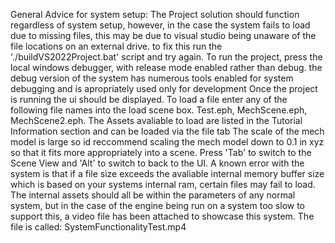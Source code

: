 General Advice for system setup:
The Project solution should function regardless of system setup, however, in the case the system fails to load due to missing files, this may be due to visual studio being unaware of the file locations on an external drive. to fix this run the './buildVS2022Project.bat' script and try again.
To run the project, press the local windows debugger, with release mode enabled rather than debug. the debug version of the system has numerous tools enabled for system debugging and is apropriately used only for development 
Once the project is running the ui should be displayed. To load a file enter any of the following file names into the load scene box.
Test.eph,
MechScene.eph,
MechScene2.eph.
The Assets avaliable to load are listed in the Tutorial Information section and can be loaded via the file tab
The scale of the mech model is large so id reccommend scaling the mech model down to 0.1 in xyz so that it fits more appropriately into a scene.
Press 'Tab' to switch to the Scene View and 'Alt' to switch to back to the UI.
A known error with the system is that if a file size exceeds the avaliable internal memory buffer size which is based on your systems internal ram, certain files may fail to load. 
The internal assets should all be within the parameters of any normal system, but in the case of the engine being run on a system too slow to support this, a video file has been attached to showcase this system.
The file is called: SystemFunctionalityTest.mp4